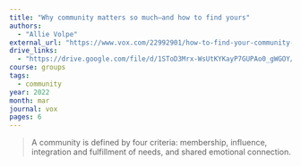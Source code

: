 ```yaml
---
title: "Why community matters so much—and how to find yours"
authors:
  - "Allie Volpe"
external_url: "https://www.vox.com/22992901/how-to-find-your-community-as-an-adult"
drive_links:
  - "https://drive.google.com/file/d/1SToD3Mrx-WsUtKYKayP7GUPAo0_gWGOY/view?usp=drivesdk"
course: groups
tags:
  - community
year: 2022
month: mar
journal: vox
pages: 6
---
```


> A community is defined by four criteria: membership, influence, integration and fulfillment of needs, and shared emotional connection.
